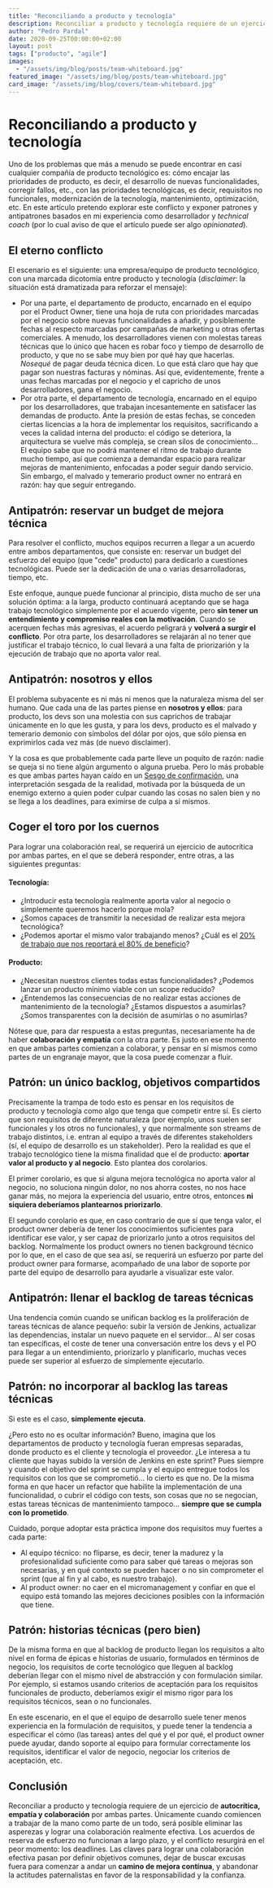 ```yaml
---
title: "Reconciliando a producto y tecnología"
description: Reconciliar a producto y tecnología requiere de un ejercicio de autocrítica, empatía y colaboración por ambas partes.
author: "Pedro Pardal"
date: 2020-09-25T00:00:00+02:00
layout: post
tags: ["producto", "agile"]
images:
  - "/assets/img/blog/posts/team-whiteboard.jpg"
featured_image: "/assets/img/blog/posts/team-whiteboard.jpg"
card_image: "/assets/img/blog/covers/team-whiteboard.jpg"
---
```


# Reconciliando a producto y tecnología

Uno de los problemas que más a menudo se puede encontrar en casi cualquier compañía de producto tecnológico es: cómo encajar las prioridades de producto, es decir, el desarrollo de nuevas funcionalidades, corregir fallos, etc., con las prioridades tecnológicas, es decir, requisitos no funcionales, modernización de la tecnología, mantenimiento, optimización, etc. En este artículo pretendo explorar este conflicto y exponer patrones y antipatrones basados en mi experiencia como desarrollador y *technical coach* (por lo cual aviso de que el artículo puede ser algo *opinionated*).

## El eterno conflicto

El escenario es el siguiente: una empresa/equipo de producto tecnológico, con una marcada dicotomía entre producto y tecnología (*disclaimer*: la situación está dramatizada para reforzar el mensaje):

- Por una parte, el departamento de producto, encarnado en el equipo por el Product Owner, tiene una hoja de ruta con prioridades marcadas por el negocio sobre nuevas funcionalidades a añadir, y posiblemente fechas al respecto marcadas por campañas de marketing u otras ofertas comerciales. A menudo, los desarrolladores vienen con molestas tareas técnicas que lo único que hacen es robar foco y tiempo de desarrollo de producto, y que no se sabe muy bien por qué hay que hacerlas. *Nosequé* de pagar deuda técnica dicen. Lo que está claro que hay que pagar son nuestras facturas y nóminas. Así que, evidentemente, frente a unas fechas marcadas por el negocio y el capricho de unos desarrolladores, gana el negocio.
- Por otra parte, el departamento de tecnología, encarnado en el equipo por los desarrolladores, que trabajan incesantemente en satisfacer las demandas de producto. Ante la presión de estas fechas, se conceden ciertas licencias a la hora de implementar los requisitos, sacrificando a veces la calidad interna del producto: el código se deteriora, la arquitectura se vuelve más compleja, se crean silos de conocimiento... El equipo sabe que no podrá mantener el ritmo de trabajo durante mucho tiempo, así que comienza a demandar espacio para realizar mejoras de mantenimiento, enfocadas a poder seguir dando servicio. Sin embargo, el malvado y temerario product owner no entrará en razón: hay que seguir entregando.

## Antipatrón: reservar un budget de mejora técnica

Para resolver el conflicto, muchos equipos recurren a llegar a un acuerdo entre ambos departamentos, que consiste en: reservar un budget del esfuerzo del equipo (que "cede" producto) para dedicarlo a cuestiones tecnológicas. Puede ser la dedicación de una o varias desarrolladoras, tiempo, etc.

Este enfoque, aunque puede funcionar al principio, dista mucho de ser una solución óptima: a la larga, producto continuará aceptando que se haga trabajo tecnológico simplemente por el acuerdo vigente, pero **sin tener un entendimiento y compromiso reales con la motivación**. Cuando se acerquen fechas más agresivas, el acuerdo peligrará y **volverá a surgir el conflicto**. Por otra parte, los desarrolladores se relajarán al no tener que justificar el trabajo técnico, lo cual llevará a una falta de priorizarión y la ejecución de trabajo que no aporta valor real.

## Antipatrón: nosotros y ellos

El problema subyacente es ni más ni menos que la naturaleza misma del ser humano. Que cada una de las partes piense en **nosotros y ellos**: para producto, los devs son una molestia con sus caprichos de trabajar únicamente en lo que les gusta, y para los devs, producto es el malvado y temerario demonio con símbolos del dólar por ojos, que sólo piensa en exprimirlos cada vez más (de nuevo disclaimer).

Y la cosa es que probablemente cada parte lleve un poquito de razón: nadie se queja si no tiene algún argumento o alguna prueba. Pero lo más probable es que ambas partes hayan caído en un [Sesgo de confirmación](https://es.wikipedia.org/wiki/Sesgo_de_confirmaci%C3%B3n), una interpretación sesgada de la realidad, motivada por la búsqueda de un enemigo externo a quien poder culpar cuando las cosas no salen bien y no se llega a los deadlines, para eximirse de culpa a sí mismos.

## Coger el toro por los cuernos

Para lograr una colaboración real, se requerirá un ejercicio de autocrítica por ambas partes, en el que se deberá responder, entre otras, a las siguientes preguntas:

#### Tecnología:

- ¿Introducir esta tecnología realmente aporta valor al negocio o símplemente queremos hacerlo porque mola?
- ¿Somos capaces de transmitir la necesidad de realizar esta mejora tecnológica?
- ¿Podemos aportar el mismo valor trabajando menos? ¿Cuál es el [20% de trabajo que nos reportará el 80% de beneficio](https://es.wikipedia.org/wiki/Principio_de_Pareto)?

#### Producto:

- ¿Necesitan nuestros clientes todas estas funcionalidades? ¿Podemos lanzar un producto mínimo viable con un scope reducido?
- ¿Entendemos las consecuencias de no realizar estas acciones de mantenimiento de la tecnología? ¿Estamos dispuestos a asumirlas? ¿Somos transparentes con la decisión de asumirlas o no asumirlas?

Nótese que, para dar respuesta a estas preguntas, necesariamente ha de haber **colaboración y empatía** con la otra parte. Es justo en ese momento en que ambas partes comienzan a colaborar, y pensar en sí mismos como partes de un engranaje mayor, que la cosa puede comenzar a fluir.

## Patrón: un único backlog, objetivos compartidos

Precisamente la trampa de todo esto es pensar en los requisitos de producto y tecnología como algo que tenga que competir entre sí. Es cierto que son requisitos de diferente naturaleza (por ejemplo, unos suelen ser funcionales y los otros no funcionales), y que normalmente son streams de trabajo distintos, i.e. entran al equipo a través de diferentes stakeholders (sí, el equipo de desarrollo es un stakeholder). Pero la realidad es que el trabajo tecnológico tiene la misma finalidad que el de producto: **aportar valor al producto y al negocio**. Esto plantea dos corolarios.

El primer corolario, es que si alguna mejora tecnológica no aporta valor al negocio, no soluciona ningún dolor, no nos ahorra costes, no nos hace ganar más, no mejora la experiencia del usuario, entre otros, entonces **ni siquiera deberíamos plantearnos priorizarlo**.

El segundo corolario es que, en caso contrario de que sí que tenga valor, el product owner debería de tener los conocimientos suficientes para identificar ese valor, y ser capaz de priorizarlo junto a otros requisitos del backlog. Normalmente los product owners no tienen background técnico por lo que, en el caso de que sea así, se requerirá un esfuerzo por parte del product owner para formarse, acompañado de una labor de soporte por parte del equipo de desarrollo para ayudarle a visualizar este valor.

## Antipatrón: llenar el backlog de tareas técnicas

Una tendencia común cuando se unifican backlog es la proliferación de tareas técnicas de alance pequeño: subir la versión de Jenkins, actualizar las dependencias, instalar un nuevo paquete en el servidor... Al ser cosas tan específicas, el coste de tener una conversación entre los devs y el PO para llegar a un entendimiento, priorizarlo y planificarlo, muchas veces puede ser superior al esfuerzo de simplemente ejecutarlo.

## Patrón: no incorporar al backlog las tareas técnicas

Si este es el caso, **simplemente ejecuta**.

¿Pero esto no es ocultar información? Bueno, imagina que los departamentos de producto y tecnología fueran empresas separadas, donde producto es el cliente y tecnología el proveedor. ¿Le interesa a tu cliente que hayas subido la versión de Jenkins en este sprint? Pues siempre y cuando el objetivo del sprint se cumpla y el equipo entregue todos los requisitos con los que se comprometió... lo cierto es que no. De la misma forma en que hacer un refactor que habilite la implementación de una funcionalidad, o cubrir el código con tests, son cosas que no se negocian, estas tareas técnicas de mantenimiento tampoco... **siempre que se cumpla con lo prometido**.

Cuidado, porque adoptar esta práctica impone dos requisitos muy fuertes a cada parte:

- Al equipo técnico: no fliparse, es decir, tener la madurez y la profesionalidad suficiente como para saber qué tareas o mejoras son necesarias, y en qué contexto se pueden hacer o no sin comprometer el sprint (que al fin y al cabo, es nuestro trabajo).
- Al product owner: no caer en el micromanagement y confiar en que el equipo está tomando las mejores deciciones posibles con la información que tiene.

## Patrón: historias técnicas (pero bien)

De la misma forma en que al backlog de producto llegan los requisitos a alto nivel en forma de épicas e historias de usuario, formulados en términos de negocio, los requisitos de corte tecnológico que lleguen al backlog deberían llegar con el mismo nivel de abstracción y con formulación similar. Por ejemplo, si estamos usando criterios de aceptación para los requisitos funcionales de producto, deberíamos exigir el mismo rigor para los requisitos técnicos, sean o no funcionales.

En este escenario, en el que el equipo de desarrollo suele tener menos experiencia en la formulación de requisitos, y puede tener la tendencia a especificar el cómo (las tareas) antes del qué y el por qué, el product owner puede ayudar, dando soporte al equipo para formular correctamente los requisitos, identificar el valor de negocio, negociar los criterios de aceptación, etc.

## Conclusión

Reconciliar a producto y tecnología requiere de un ejercicio de **autocrítica, empatía y colaboración** por ambas partes. Únicamente cuando comiencen a trabajar de la mano como parte de un todo, será posible eliminar las asperezas y lograr una colaboración realmente efectiva. Los acuerdos de reserva de esfuerzo no funcionan a largo plazo, y el conflicto resurgirá en el peor momento: los deadlines. Las claves para lograr una colaboración efectiva pasan por definir objetivos comunes, dejar de buscar excusas fuera para comenzar a andar un **camino de mejora contínua**, y abandonar la actitudes paternalistas en favor de la responsabilidad y la confianza.
